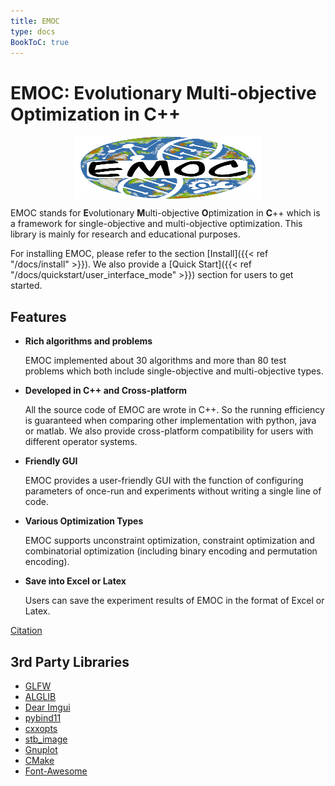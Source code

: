 ```yaml
---
title: EMOC
type: docs
BookToC: true
---
```


# EMOC: Evolutionary Multi-objective Optimization in C++

<style>

</style>

<div align="center">
<img src="./emoc_big.png" width = "300px" height = "100px" align=center />

</div>

EMOC stands for **E**volutionary **M**ulti-objective **O**ptimization in **C**++ which is a framework for single-objective and multi-objective optimization. This library is mainly for research and educational purposes.

For installing EMOC, please refer to the section [Install]({{< ref "/docs/install" >}}). We also provide a [Quick Start]({{< ref "/docs/quickstart/user_interface_mode" >}}) section for users to get started.



## Features

- **Rich algorithms and problems**

  EMOC implemented about 30 algorithms and more than 80 test problems which both include single-objective and multi-objective types.

- **Developed in C++ and Cross-platform**

  All the source code of EMOC are wrote in C++. So the running efficiency is guaranteed when comparing other implementation with python, java or matlab. We also provide cross-platform compatibility for users with different operator systems.

- **Friendly GUI**

  EMOC provides a user-friendly GUI with the function of configuring parameters of once-run and experiments without writing a single line of code.

- **Various Optimization Types**

  EMOC supports unconstraint optimization, constraint optimization and combinatorial optimization (including binary encoding and permutation encoding).

- **Save into Excel or Latex**

  Users can save the experiment results of EMOC in the format of Excel or Latex.

  
  
  

<a href="#/" onclick="toggle_visibility('foo');">Citation</a>

<div id="foo" style="display: none;">@ARTICLE{4358754,<br />
  	author={Zhang, Qingfu and Li, Hui},<br />
  	journal={IEEE Transactions on Evolutionary Computation}, <br />
  	title={MOEA/D: A Multiobjective Evolutionary Algorithm Based on Decomposition}, <br />
  	year={2007},<br />
  	volume={11},<br />
  	number={6},<br />
  	pages={712-731},<br />
  	doi={10.1109/TEVC.2007.892759}<br />
    }
</div>

<script>
    function toggle_visibility(id) {
       var e = document.getElementById(id);
       if(e.style.display == 'block')
          e.style.display = 'none';
       else
          e.style.display = 'block';
    }
</script>

## 3rd Party Libraries

- [GLFW](https://www.glfw.org/)
- [ALGLIB](https://www.alglib.net/)
- [Dear Imgui](https://github.com/ocornut/imgui)
- [pybind11](https://github.com/pybind/pybind11)
- [cxxopts](https://github.com/jarro2783/cxxopts)
- [stb_image](https://github.com/nothings/stb)
- [Gnuplot](http://www.gnuplot.info/)
- [CMake](https://cmake.org/)
- [Font-Awesome](https://github.com/FortAwesome/Font-Awesome)




